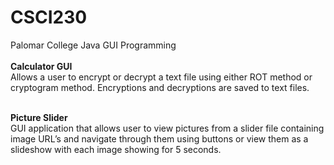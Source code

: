 # CSCI230
Palomar College Java GUI Programming </br></br>
<b>Calculator GUI</b> </br>
Allows a user to encrypt or decrypt a text file using either ROT method or cryptogram method. Encryptions and decryptions are saved to text files. </br></br>

<b>Picture Slider</b></br>
GUI application that allows user to view pictures from a slider file containing image URL’s and navigate through them using buttons or view them as a slideshow with each image showing for 5 seconds. </br></br>


